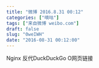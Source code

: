 ```yaml
---
title: "微博 2016.8.31 00:12"
categories: ["嘀咕"]
tags: ["来自微博 weibo.com"]
draft: false
slug: "0weIWH"
date: "2016-08-31 00:12:00"
---
```


<p>Nginx 反代DuckDuckGo O网页链接 ​​​​</p>

